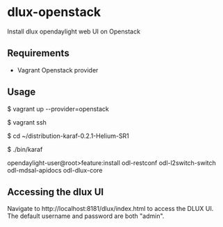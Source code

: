 # dlux-openstack
Install dlux opendaylight web UI on Openstack

## Requirements

* Vagrant Openstack provider

## Usage

$ vagrant up --provider=openstack

$ vagrant ssh

$ cd ~/distribution-karaf-0.2.1-Helium-SR1

$ ./bin/karaf


opendaylight-user@root>feature:install odl-restconf odl-l2switch-switch odl-mdsal-apidocs odl-dlux-core


## Accessing the dlux UI

Navigate to http://localhost:8181/dlux/index.html to access the DLUX UI.
The default username and password are both "admin".
